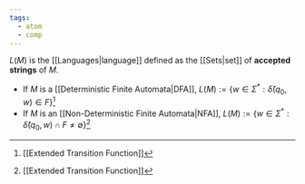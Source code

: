 ```yaml
---
tags:
  - atom
  - comp
---
```

$L(M)$ is the [[Languages|language]] defined as the [[Sets|set]] of **accepted strings** of $M$.
- If $M$ is a [[Deterministic Finite Automata|DFA]], $L(M) := \{ w \in \Sigma^* : \hat{\delta}(q_{0},w) \in F\}$[^1]
- If $M$ is an [[Non-Deterministic Finite Automata|NFA]], $L(M) := \{ w \in \Sigma^* : \hat{\delta}(q_{0},w) \cap F \ne \emptyset\}$[^1]

[^1]: [[Extended Transition Function]]
